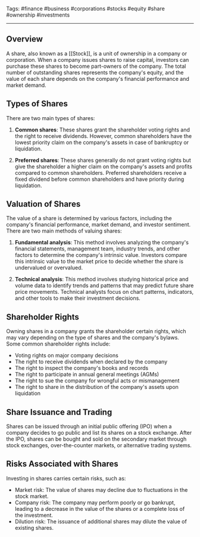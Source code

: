 Tags: #finance #business #corporations #stocks #equity #share #ownership #investments

---

## Overview

A share, also known as a [[Stock]], is a unit of ownership in a company or corporation. When a company issues shares to raise capital, investors can purchase these shares to become part-owners of the company. The total number of outstanding shares represents the company's equity, and the value of each share depends on the company's financial performance and market demand.

## Types of Shares

There are two main types of shares:

1.  **Common shares**: These shares grant the shareholder voting rights and the right to receive dividends. However, common shareholders have the lowest priority claim on the company's assets in case of bankruptcy or liquidation.
    
2.  **Preferred shares**: These shares generally do not grant voting rights but give the shareholder a higher claim on the company's assets and profits compared to common shareholders. Preferred shareholders receive a fixed dividend before common shareholders and have priority during liquidation.
    

## Valuation of Shares

The value of a share is determined by various factors, including the company's financial performance, market demand, and investor sentiment. There are two main methods of valuing shares:

1.  **Fundamental analysis**: This method involves analyzing the company's financial statements, management team, industry trends, and other factors to determine the company's intrinsic value. Investors compare this intrinsic value to the market price to decide whether the share is undervalued or overvalued.
    
2.  **Technical analysis**: This method involves studying historical price and volume data to identify trends and patterns that may predict future share price movements. Technical analysts focus on chart patterns, indicators, and other tools to make their investment decisions.
    

## Shareholder Rights

Owning shares in a company grants the shareholder certain rights, which may vary depending on the type of shares and the company's bylaws. Some common shareholder rights include:

-   Voting rights on major company decisions
-   The right to receive dividends when declared by the company
-   The right to inspect the company's books and records
-   The right to participate in annual general meetings (AGMs)
-   The right to sue the company for wrongful acts or mismanagement
-   The right to share in the distribution of the company's assets upon liquidation

## Share Issuance and Trading

Shares can be issued through an initial public offering (IPO) when a company decides to go public and list its shares on a stock exchange. After the IPO, shares can be bought and sold on the secondary market through stock exchanges, over-the-counter markets, or alternative trading systems.

## Risks Associated with Shares

Investing in shares carries certain risks, such as:

-   Market risk: The value of shares may decline due to fluctuations in the stock market.
-   Company risk: The company may perform poorly or go bankrupt, leading to a decrease in the value of the shares or a complete loss of the investment.
-   Dilution risk: The issuance of additional shares may dilute the value of existing shares.